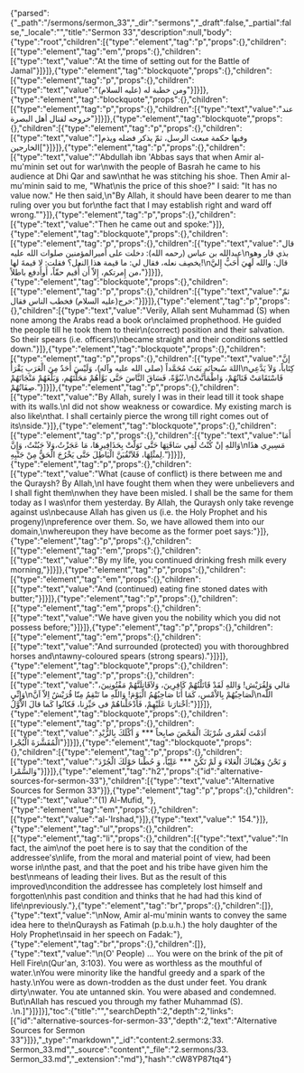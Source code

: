 {"parsed":{"_path":"/sermons/sermon_33","_dir":"sermons","_draft":false,"_partial":false,"_locale":"","title":"Sermon 33","description":null,"body":{"type":"root","children":[{"type":"element","tag":"p","props":{},"children":[{"type":"element","tag":"em","props":{},"children":[{"type":"text","value":"At the time of setting out for the Battle of Jamal"}]}]},{"type":"element","tag":"blockquote","props":{},"children":[{"type":"element","tag":"p","props":{},"children":[{"type":"text","value":"ومن خطبة له (عليه السلام)"}]}]},{"type":"element","tag":"blockquote","props":{},"children":[{"type":"element","tag":"p","props":{},"children":[{"type":"text","value":"عند خروجه لقتال أهل البصرة"}]}]},{"type":"element","tag":"blockquote","props":{},"children":[{"type":"element","tag":"p","props":{},"children":[{"type":"text","value":"]وفيها حكمة مبعث الرسل، ثمّ يذكر فضله ويذم الخارجين["}]}]},{"type":"element","tag":"p","props":{},"children":[{"type":"text","value":"'Abdullah ibn 'Abbas says that when Amir al-mu'minin set out for war\nwith the people of Basrah he came to his audience at Dhi Qar and saw\nthat he was stitching his shoe. Then Amir al-mu'minin said to me, \"What\nis the price of this shoe?\" I said: \"It has no value now.\" He then said,\n\"By Allah, it should have been dearer to me than ruling over you but for\nthe fact that I may establish right and ward off wrong.\""}]},{"type":"element","tag":"p","props":{},"children":[{"type":"text","value":"Then he came out and spoke:"}]},{"type":"element","tag":"blockquote","props":{},"children":[{"type":"element","tag":"p","props":{},"children":[{"type":"text","value":"قال عبدالله بن عباس (رحمه الله): دخلت على أَميرالمؤمنين صلوات الله عليه\nبذي قار وهو يخصِف نعله، فقال لي: ما قيمة هذا النعل؟ فقلت: لا قيمةَ لها!\nقال: والله لَهِيَ أَحَبُّ إِليَّ من إِمرتكم، إِلاّ أَن أُقيم حقّاً، أَوأَدفع باطلاً،"}]}]},{"type":"element","tag":"blockquote","props":{},"children":[{"type":"element","tag":"p","props":{},"children":[{"type":"text","value":"ثمّ خرج(عليه السلام) فخطب الناس فقال:"}]}]},{"type":"element","tag":"p","props":{},"children":[{"type":"text","value":"Verily, Allah sent Muhammad (S) when none among the Arabs read a book or\nclaimed prophethood. He guided the people till he took them to their\n(correct) position and their salvation. So their spears (i.e. officers)\nbecame straight and their conditions settled down."}]},{"type":"element","tag":"blockquote","props":{},"children":[{"type":"element","tag":"p","props":{},"children":[{"type":"text","value":"إنَّ اللهَ سُبحانَه بَعَثَ مُحَمَّداً (صلى الله عليه وآله)، وَلَيْسَ أَحَدٌ مِنَ الْعَرَبِ يَقْرَأُ\nكِتَاباً، وَلاَ يَدَّعِي نُبُوَّةً، فَسَاقَ النَّاسَ حَتَّى بَوَّأَهُمْ مَحَلَّتَهُم، وَبَلَّغَهُمْ مَنْجَاتَهُمْ،\nفَاسْتَقَامَتْ قَنَاتُهُمْ، وَاطْمَأَنَّتْ صِفَاتُهُمْ."}]}]},{"type":"element","tag":"p","props":{},"children":[{"type":"text","value":"By Allah, surely I was in their lead till it took shape with its walls.\nI did not show weakness or cowardice. My existing march is also like\nthat. I shall certainly pierce the wrong till right comes out of its\nside."}]},{"type":"element","tag":"blockquote","props":{},"children":[{"type":"element","tag":"p","props":{},"children":[{"type":"text","value":"أَمَا وَاللهِ إنْ كُنْتُ لَفِي سَاقَتِهَا حَتَّى تَوَلَّتْ بِحَذَافِيرِهَا، مَا عَجَزْتُ،وَلاَ جَبُنْتُ، وَإِنَّ\nمَسِيرِي هذَا لِمثْلِهَا، فَلاَنْقُبَنَّ الْبَاطِلَ حَتَّى يَخْرُجَ الْحَقُّ مِنْ جَنْبِهِ."}]}]},{"type":"element","tag":"p","props":{},"children":[{"type":"text","value":"What (cause of conflict) is there between me and the Quraysh? By Allah,\nI have fought them when they were unbelievers and I shall fight them\nwhen they have been misled. I shall be the same for them today as I was\nfor them yesterday. By Allah, the Quraysh only take revenge against us\nbecause Allah has given us (i.e. the Holy Prophet and his progeny)\npreference over them. So, we have allowed them into our domain,\nwhereupon they have become as the former poet says:"}]},{"type":"element","tag":"p","props":{},"children":[{"type":"element","tag":"em","props":{},"children":[{"type":"text","value":"By my life, you continued drinking fresh milk every morning,"}]}]},{"type":"element","tag":"p","props":{},"children":[{"type":"element","tag":"em","props":{},"children":[{"type":"text","value":"And (continued) eating fine stoned dates with butter;"}]}]},{"type":"element","tag":"p","props":{},"children":[{"type":"element","tag":"em","props":{},"children":[{"type":"text","value":"We have given you the nobility which you did not possess before;"}]}]},{"type":"element","tag":"p","props":{},"children":[{"type":"element","tag":"em","props":{},"children":[{"type":"text","value":"And surrounded (protected) you with thoroughbred horses and\ntawny-coloured spears (strong spears)."}]}]},{"type":"element","tag":"blockquote","props":{},"children":[{"type":"element","tag":"p","props":{},"children":[{"type":"text","value":"مَالي وَلِقُرَيْش! وَاللهِ لَقَدْ قَاتَلْتُهُمْ كَافِرِينَ، وَلاَقَاتِلَنَّهُمْ مَفْتُونِينَ، وَإِنِّي\nلَصَاحِبُهُمْ بِالاْمْسِ، كَمَا أَنَا صَاحِبُهُمُ الْيَوْمَ! وَاللّهِ ما تَنْقِمُ مِنّا قُرَيْشٌ اِلاّ اَنَّ\nاللّه اَخْتارَنا عَلَيْهِمْ، فَاَدْخَلْناهُمْ فى حَيِّزِنا، فَكانُوا كَما قالَ الاْوَّلُ:"}]}]},{"type":"element","tag":"blockquote","props":{},"children":[{"type":"element","tag":"p","props":{},"children":[{"type":"text","value":"اَدَمْتَ لَعَمْرى شُرْبَكَ الْمَحْضَ صابِحاً *** وَ اَكْلَكَ بِالزُّبْدِ الْمُقَشَّرَةَ الْبُجْرا"}]}]},{"type":"element","tag":"blockquote","props":{},"children":[{"type":"element","tag":"p","props":{},"children":[{"type":"text","value":"وَ نَحْنُ وَهَبْناكَ الْعَلاءَ وَ لَمْ تَكُنْ *** عَلِيّاً، وَ حُطْنا حَوْلَكَ الْجُرْدَ وَالسُّمْرا"}]}]},{"type":"element","tag":"h2","props":{"id":"alternative-sources-for-sermon-33"},"children":[{"type":"text","value":"Alternative Sources for Sermon 33"}]},{"type":"element","tag":"p","props":{},"children":[{"type":"text","value":"(1) Al-Mufid, "},{"type":"element","tag":"em","props":{},"children":[{"type":"text","value":"al-'Irshad,"}]},{"type":"text","value":" 154."}]},{"type":"element","tag":"ul","props":{},"children":[{"type":"element","tag":"li","props":{},"children":[{"type":"text","value":"In fact, the aim\nof the poet here is to say that the condition of the addressee's\nlife, from the moral and material point of view, had been worse in\nthe past, and that the poet and his tribe have given him the best\nmeans of leading their lives. But as the result of this improved\ncondition the addressee has completely lost himself and forgotten\nhis past condition and thinks that he had had this kind of life\npreviously."},{"type":"element","tag":"br","props":{},"children":[]},{"type":"text","value":"\nNow, Amir al-mu'minin wants to convey the same idea here to the\nQuraysh as Fatimah (p.b.u.h.) the holy daughter of the Holy Prophet\nsaid in her speech on Fadak:"},{"type":"element","tag":"br","props":{},"children":[]},{"type":"text","value":"\n(O' People) ... You were on the brink of the pit of Hell Fire\n(Qur'an, 3:103). You were as worthless as the mouthful of water.\nYou were minority like the handful greedy and a spark of the hasty.\nYou were as down-trodden as the dust under feet. You drank dirty\nwater. You ate untanned skin. You were abased and condemned. But\nAllah has rescued you through my father Muhammad (S). .\n.]"}]}]}],"toc":{"title":"","searchDepth":2,"depth":2,"links":[{"id":"alternative-sources-for-sermon-33","depth":2,"text":"Alternative Sources for Sermon 33"}]}},"_type":"markdown","_id":"content:2.sermons:33. Sermon_33.md","_source":"content","_file":"2.sermons/33. Sermon_33.md","_extension":"md"},"hash":"cW8YP87tq4"}